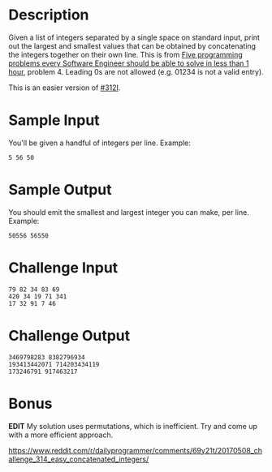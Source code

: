 # Description

Given a list of integers separated by a single space on standard input, print out the largest and smallest values that can be obtained by concatenating the integers together on their own line. This is from [Five programming problems every Software Engineer should be able to solve in less than 1 hour](http://www.shiftedup.com/2015/05/07/five-programming-problems-every-software-engineer-should-be-able-to-solve-in-less-than-1-hour), problem 4. Leading 0s are not allowed (e.g. 01234 is not a valid entry). 

This is an easier version of [#312I](https://www.reddit.com/r/dailyprogrammer/comments/67q3s6/20170426_challenge_312_intermediate_next_largest/?utm_content=title&utm_medium=hot&utm_source=reddit&utm_name=dailyprogrammer).

# Sample Input

You'll be given a handful of integers per line. Example:

	5 56 50

# Sample Output

You should emit the smallest and largest integer you can make, per line. Example:

	50556 56550

# Challenge Input

	79 82 34 83 69
	420 34 19 71 341
	17 32 91 7 46

# Challenge Output

	3469798283 8382796934
	193413442071 714203434119
	173246791 917463217

# Bonus

**EDIT** My solution uses permutations, which is inefficient. Try and come up with a more efficient approach.

https://www.reddit.com/r/dailyprogrammer/comments/69y21t/20170508_challenge_314_easy_concatenated_integers/
